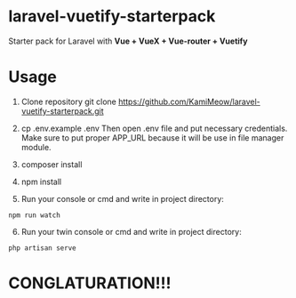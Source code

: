 # laravel-vuetify-starterpack


Starter pack for Laravel with __Vue + VueX + Vue-router + Vuetify__

# Usage

1. Clone repository git clone https://github.com/KamiMeow/laravel-vuetify-starterpack.git

2. cp .env.example .env Then open .env file and put necessary credentials. Make sure to put proper APP_URL because it will be use in file manager module.

3. composer install

4. npm install

5. Run your console or cmd and write in project directory:

```
npm run watch
```

6. Run your twin console or cmd and write in project directory:

```
php artisan serve
```

# CONGLATURATION!!!
